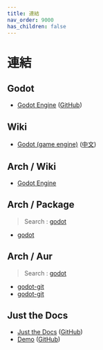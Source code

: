 ```yaml
---
title: 連結
nav_order: 9000
has_children: false
---
```


# 連結


## Godot

* [Godot Engine](https://godotengine.org/) ([GitHub](https://github.com/godotengine/godot))


## Wiki

* [Godot (game engine)](https://en.wikipedia.org/wiki/Godot_(game_engine)) ([中文](https://zh.wikipedia.org/zh-tw/Godot))


## Arch / Wiki

* [Godot Engine](https://wiki.archlinux.org/title/Godot_Engine)


## Arch / Package

> Search : [godot](https://archlinux.org/packages/?name=godot)

* [godot](https://archlinux.org/packages/community/x86_64/godot/)


## Arch / Aur

> Search : [godot](https://aur.archlinux.org/packages/?K=godot)

* [godot-git](https://aur.archlinux.org/packages/godot-git)
* [godot-git](https://aur.archlinux.org/packages/godot-git)






## Just the Docs

* [Just the Docs](https://pmarsceill.github.io/just-the-docs/) ([GitHub](https://github.com/pmarsceill/just-the-docs))
* [Demo](https://pmarsceill.github.io/jtd-remote/) ([GitHub](https://github.com/pmarsceill/jtd-remote))
